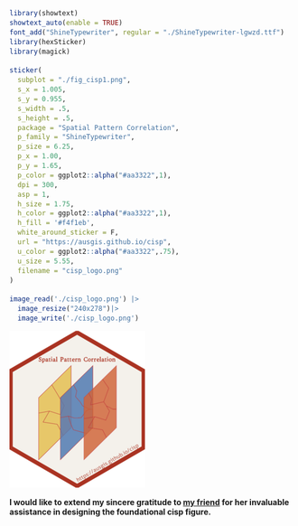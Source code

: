 
``` r
library(showtext)
showtext_auto(enable = TRUE)
font_add("ShineTypewriter", regular = "./ShineTypewriter-lgwzd.ttf")
library(hexSticker)
library(magick)

sticker(
  subplot = "./fig_cisp1.png",
  s_x = 1.005,
  s_y = 0.955,
  s_width = .5,
  s_height = .5,
  package = "Spatial Pattern Correlation",
  p_family = "ShineTypewriter",
  p_size = 6.25,
  p_x = 1.00,
  p_y = 1.65,
  p_color = ggplot2::alpha("#aa3322",1),
  dpi = 300,
  asp = 1,
  h_size = 1.75,
  h_color = ggplot2::alpha("#aa3322",1),
  h_fill = '#f4f1eb',
  white_around_sticker = F,
  url = "https://ausgis.github.io/cisp",
  u_color = ggplot2::alpha("#aa3322",.75),
  u_size = 5.55,
  filename = "cisp_logo.png"
)

image_read('./cisp_logo.png') |> 
  image_resize("240x278")|> 
  image_write('./cisp_logo.png')
```

![](./cisp_logo.png)

**I would like to extend my sincere gratitude to [my
friend](https://github.com/layeyo) for her invaluable assistance in
designing the foundational cisp figure.**
